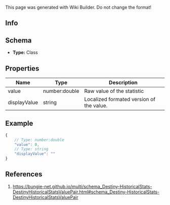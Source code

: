 <span class="wiki-builder">This page was generated with Wiki Builder. Do not change the format!</span>

## Info

## Schema
* **Type:** Class

## Properties
Name | Type | Description
---- | ---- | -----------
value | number:double | Raw value of the statistic
displayValue | string | Localized formated version of the value.

## Example
```javascript
{
    // Type: number:double
    "value": 0,
    // Type: string
    "displayValue": ""
}

```

## References
1. https://bungie-net.github.io/multi/schema_Destiny-HistoricalStats-DestinyHistoricalStatsValuePair.html#schema_Destiny-HistoricalStats-DestinyHistoricalStatsValuePair
